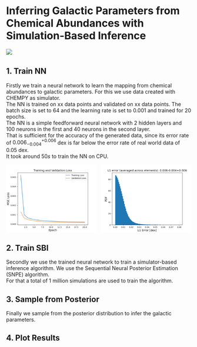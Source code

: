 # Inferring Galactic Parameters from Chemical Abundances with Simulation-Based Inference

![](plots/sbi2.png)

## 1. Train NN
Firstly we train a neural network to learn the mapping from chemical abundances to galactic parameters. For this we use data created with CHEMPY as simulator. <br>
The NN is trained on xx data points and validated on xx data points. The batch size is set to 64 and the learning rate is set to 0.001 and trained for 20 epochs. <br>
The NN is a simple feedforward neural network with 2 hidden layers and 100 neurons in the first and 40 neurons in the second layer. <br>
That is sufficient for the accuracy of the generated data, since its error rate of $0.006^{+0.006}_{-0.004}$ dex is far below the error rate of real world data of $0.05$ dex. <br>
It took around $50s$ to train the NN on CPU. <br>

<div style="display: flex; justify-content: space-between;">
  <img src="plots/loss_NN_simulator.png" style="width: 49%;"/>
  <img src="plots/l1_error_NN_simulator.png" style="width: 49%;"/>
</div>

## 2. Train SBI
Secondly we use the trained neural network to train a simulator-based inference algorithm. We use the Sequential Neural Posterior Estimation (SNPE) algorithm. <br>
For that a total of 1 million simulations are used to train the algorithm.

## 3. Sample from Posterior
Finally we sample from the posterior distribution to infer the galactic parameters.

## 4. Plot Results